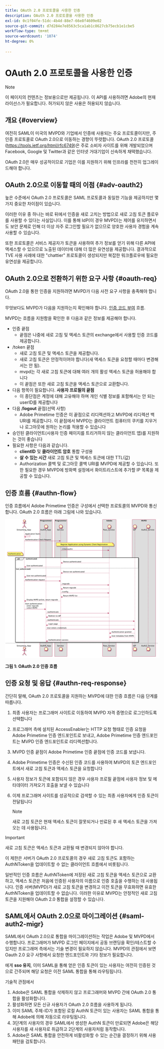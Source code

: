 ```yaml
---
title: OAuth 2.0 프로토콜을 사용한 인증
description: OAuth 2.0 프로토콜을 사용한 인증
exl-id: 0c1f04fe-51dc-4b4d-88e7-66e8f4609e02
source-git-commit: d7d284e7e8563c5ca1ab1c8627cb75ecb1e1cbe5
workflow-type: tm+mt
source-wordcount: '1074'
ht-degree: 0%

---
```


# OAuth 2.0 프로토콜을 사용한 인증

>[!NOTE]
>
>이 페이지의 컨텐츠는 정보용으로만 제공됩니다. 이 API를 사용하려면 Adobe의 현재 라이선스가 필요합니다. 허가되지 않은 사용은 허용되지 않습니다.

## 개요 {#overview}

여전히 SAML이 미국의 MVPD와 기업에서 인증에 사용되는 주요 프로토콜이지만, 주 인증 프로토콜로 OAuth 2.0으로 이동하는 경향이 뚜렷합니다. OAuth 2.0 프로토콜(https://tools.ietf.org/html/rfc6749)은 주로 소비자 사이트를 위해 개발되었으며 Facebook, Google 및 Twitter과 같은 인터넷 거대기업이 신속하게 채택했습니다.

OAuth 2.0은 매우 성공적이므로 기업은 이를 지원하기 위해 인프라를 천천히 업그레이드해야 합니다.



## OAuth 2.0으로 이동할 때의 이점 {#adv-oauth2}

높은 수준에서 OAuth 2.0 프로토콜은 SAML 프로토콜과 동일한 기능을 제공하지만 몇 가지 중요한 차이점이 있습니다.

이러한 이유 중 하나는 바로 뒤에서 인증을 새로 고치는 방법으로 새로 고침 토큰 플로우를 사용할 수 있다는 사실입니다. 이를 통해 IdP(이 경우 MVPD)는 제어를 유지하면서도 보안 문제로 인해 더 이상 자주 로그인할 필요가 없으므로 양호한 사용자 경험을 계속 사용할 수 있습니다.

또한 프로토콜은 서비스 제공자가 토큰을 사용하여 추가 정보를 얻기 위해 다른 API에 액세스할 수 있으므로 노출된 데이터에 대해 더 많은 유연성을 제공합니다. 결과적으로 TVE 사용 사례에 대한 &quot;chattier&quot; 프로토콜이 생성되지만 복잡한 워크플로우에 필요한 유연성을 제공합니다.





## OAuth 2.0으로 전환하기 위한 요구 사항 {#oauth-req}

OAuth 2.0을 통한 인증을 지원하려면 MVPD가 다음 사전 요구 사항을 충족해야 합니다.

무엇보다도 MVPD가 다음을 지원하는지 확인해야 합니다. [인증 코드 부여](https://oauthlib.readthedocs.io/en/latest/oauth2/grants/authcode.html) 흐름.

MVPD는 흐름을 지원함을 확인한 후 다음과 같은 정보를 제공해야 합니다.

* 인증 끝점
   * 끝점은 나중에 새로 고침 및 액세스 토큰의 exchange에서 사용할 인증 코드를 제공합니다.
* /token 끝점
   * 새로 고침 토큰 및 액세스 토큰을 제공합니다.
   * 새로 고침 토큰은 안정적이어야 합니다(새 액세스 토큰을 요청할 때마다 변경해서는 안 됨).
   * mvpd는 각 새로 고침 토큰에 대해 여러 개의 활성 액세스 토큰을 허용해야 합니다
   * 이 끝점은 또한 새로 고침 토큰을 액세스 토큰으로 교환합니다.
* 다음 항목이 필요합니다. **사용자 프로필의 끝점**
   * 이 종단점은 계정에 대해 고유해야 하며 개인 식별 정보를 포함해서는 안 되는 userID를 제공합니다
* 다음 **/logout** 끝점(선택 사항)
   * Adobe Primetime 인증은 이 끝점으로 리디렉션하고 MVPD에 리디렉션 백 URI를 제공합니다. 이 끝점에서 MVPD는 클라이언트 컴퓨터의 쿠키를 지우거나 로그아웃에 원하는 논리를 적용할 수 있습니다
* 승인된 클라이언트(사용자 인증 페이지를 트리거하지 않는 클라이언트 앱)를 지원하는 것이 좋습니다
* 필요한 사항은 다음과 같습니다.
   * **clientID** 및 **클라이언트 암호** 통합 구성용
   * **살 수 있는 시간** 새로 고침 토큰 및 액세스 토큰에 대한 TTL(값)
   * Authorization 콜백 및 로그아웃 콜백 URI를 MVPD에 제공할 수 있습니다. 또한 필요한 경우 MVPD에 방화벽 설정에서 화이트리스트에 추가할 IP 목록을 제공할 수 있습니다.


## 인증 흐름 {#authn-flow}

인증 흐름에서 Adobe Primetime 인증은 구성에서 선택한 프로토콜의 MVPD와 통신합니다. OAuth 2.0 흐름은 아래 그림에 나와 있습니다.



![구성에서 선택한 프로토콜의 MVPD와 통신하는 Adobe 인증의 인증 흐름을 보여 주는 다이어그램입니다.](assets/authn-flow.png)

**그림 1: OAuth 2.0 인증 흐름**



## 인증 요청 및 응답 {#authn-req-response}

간단히 말해, OAuth 2.0 프로토콜을 지원하는 MVPD에 대한 인증 흐름은 다음 단계를 따릅니다.

1. 최종 사용자는 프로그래머 사이트로 이동하여 MVPD 자격 증명으로 로그인하도록 선택합니다
1. 프로그래머 측에 설치된 AccessEnabler는 HTTP 요청 형태로 인증 요청을 Adobe Primetime 인증 엔드포인트로 보내고, Adobe Primetime 인증 엔드포인트는 MVPD 인증 엔드포인트로 리디렉션합니다.
1. MVPD 인증 끝점이 Adobe Primetime 인증 끝점에 인증 코드를 보냅니다.
1. Adobe Primetime 인증은 수신된 인증 코드를 사용하여 MVPD의 토큰 엔드포인트에서 새로 고침 토큰과 액세스 토큰을 요청합니다
1. 사용자 정보가 토큰에 포함되지 않은 경우 사용자 프로필 끝점에 사용자 정보 및 메타데이터 가져오기 호출을 보낼 수 있습니다
1. 이제 프로그래머 사이트를 성공적으로 검색할 수 있는 최종 사용자에게 인증 토큰이 전달됩니다

   >[!NOTE]
   >
   >새로 고침 토큰은 현재 액세스 토큰이 잘못되거나 만료된 후 새 액세스 토큰을 가져오는 데 사용됩니다.


>[!IMPORTANT]
>
>새로 고침 토큰은 액세스 토큰과 교환될 때 변경되지 않아야 합니다.

이 제한은 서버가 OAuth 2.0 프로토콜의 경우 새로 고침 토큰도 포함하는 AuthNToken을 업데이트할 수 없는 클라이언트 흐름에서 비롯됩니다.

일반적인 인증 흐름은 AuthNToken에 저장된 새로 고침 토큰을 액세스 토큰으로 교환하고, 액세스 토큰은 처음에 인증된 사용자의 이름으로 인증 호출을 수행하는 데 사용됩니다. 인증 서버(MVPD)가 새로 고침 토큰을 변경하고 이전 토큰을 무효화하면 유효한 AuthNToken을 업데이트할 수 없습니다. 이러한 이유로 MVPD는 안정적인 새로 고침 토큰을 지원해야 OAuth 2.0 통합을 설정할 수 있습니다.


## SAML에서 OAuth 2.0으로 마이그레이션 {#saml-auth2-migr}

SAML에서 OAuth 2.0으로 통합을 마이그레이션하는 작업은 Adobe 및 MVPD에서 수행합니다. 프로그래머가 MVPD 로그인 페이지에서 공동 브랜딩을 확인/테스트할 수 있지만 프로그래머 측에서는 기술 변경이 필요하지 않습니다. MVPD의 관점에서 보면 Oauth 2.0 요구 사항에서 요청한 엔드포인트와 기타 정보가 필요합니다.

에게 **sso 유지**, 이미 SAML을 통해 얻은 인증 토큰이 있는 사용자는 여전히 인증된 것으로 간주되며 해당 요청은 이전 SAML 통합을 통해 라우팅됩니다.

기술적 관점에서

1. Adobe은 SAML 통합을 삭제하지 않고 프로그래머와 MVPD 간에 OAuth 2.0 통합을 활성화합니다.
1. 활성화하면 모든 신규 사용자가 OAuth 2.0 흐름을 사용하게 됩니다.
1. 이미 SAML 주체-ID가 포함된 로컬 AuthN 토큰이 있는 사용자는 SAML 통합을 통해 Adobe에 의해 자동으로 라우팅됩니다.
1. 3단계의 사용자의 경우 SAML에서 생성한 AuthN 토큰이 만료되면 Adobe은 해당 사용자를 새 사용자로 취급하고 2단계의 사용자처럼 동작합니다.
1. Adobe은 SAML 통합을 안전하게 비활성화할 수 있는 순간을 결정하기 위해 사용 패턴을 검토합니다.
